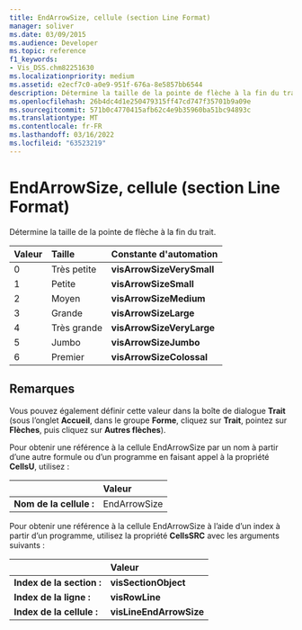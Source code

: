 ```yaml
---
title: EndArrowSize, cellule (section Line Format)
manager: soliver
ms.date: 03/09/2015
ms.audience: Developer
ms.topic: reference
f1_keywords:
- Vis_DSS.chm82251630
ms.localizationpriority: medium
ms.assetid: e2ecf7c0-a0e9-951f-676a-8e5857bb6544
description: Détermine la taille de la pointe de flèche à la fin du trait.
ms.openlocfilehash: 26b4dc4d1e250479315ff47cd747f35701b9a09e
ms.sourcegitcommit: 571b0c4770415afb62c4e9b35960ba51bc94893c
ms.translationtype: MT
ms.contentlocale: fr-FR
ms.lasthandoff: 03/16/2022
ms.locfileid: "63523219"
---
```

# <a name="endarrowsize-cell-line-format-section"></a>EndArrowSize, cellule (section Line Format)

Détermine la taille de la pointe de flèche à la fin du trait.
  
|**Valeur**|**Taille**|**Constante d'automation**|
|:-----|:-----|:-----|
|0  <br/> |Très petite  <br/> |**visArrowSizeVerySmall** <br/> |
|1  <br/> |Petite  <br/> |**visArrowSizeSmall** <br/> |
|2  <br/> |Moyen  <br/> |**visArrowSizeMedium** <br/> |
|3  <br/> |Grande  <br/> |**visArrowSizeLarge** <br/> |
|4  <br/> |Très grande  <br/> |**visArrowSizeVeryLarge** <br/> |
|5  <br/> |Jumbo  <br/> |**visArrowSizeJumbo** <br/> |
|6   <br/> |Premier  <br/> |**visArrowSizeColossal** <br/> |
   
## <a name="remarks"></a>Remarques

Vous pouvez également définir cette valeur dans la boîte de dialogue **Trait** (sous l’onglet **Accueil**, dans le groupe **Forme**, cliquez sur **Trait**, pointez sur **Flèches**, puis cliquez sur **Autres flèches**).
  
Pour obtenir une référence à la cellule EndArrowSize par un nom à partir d’une autre formule ou d’un programme en faisant appel à la propriété **CellsU**, utilisez : 
  
||Valeur |
|:-----|:-----|
|**Nom de la cellule :**  <br/> |EndArrowSize  <br/> |
   
Pour obtenir une référence à la cellule EndArrowSize à l’aide d’un index à partir d’un programme, utilisez la propriété **CellsSRC** avec les arguments suivants : 
  
||Valeur |
|:-----|:-----|
|**Index de la section :**  <br/> |**visSectionObject** <br/> |
|**Index de la ligne :**  <br/> |**visRowLine** <br/> |
|**Index de la cellule :**  <br/> |**visLineEndArrowSize** <br/> |
   


